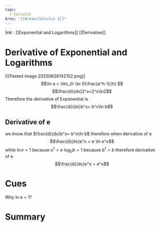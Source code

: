 ```yaml
---
tags:
  - Calculus
Area: "[[Areas/Calculus I]]"
---
```

link : [[Exponential and Logarithms]] [[Derivative]]
# Derivative of Exponential and Logarithms
![[Pasted image 20250628142152.png]]
$$\ln a = \lim_{h \to 0}\frac{a^h-1}{h} $$
$$\frac{d}{dx}2^x=2^x\ln2$$
Therefore the derivative of Exponential is 
$$\frac{d}{dx}b^x= b^x\ln b$$
## Derivative of e
we know that $\frac{d}{dx}b^x= b^x\ln b$ therefore when derivative of e 
$$\frac{d}{dx}e^x = e \ln e^x$$
while $\ln e = 1$ because $e^1 = e$
$log_b b = 1$ because $b^1 = b$
therefore derivative of e
$$\frac{d}{dx}e^x = e^x$$
# Cues
Why ln e = 1?
# Summary
```

```